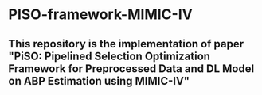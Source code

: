 # PISO-framework-MIMIC-IV

## This repository is the implementation of paper "PiSO: Pipelined Selection Optimization Framework for Preprocessed Data and DL Model on ABP Estimation using MIMIC-IV"
